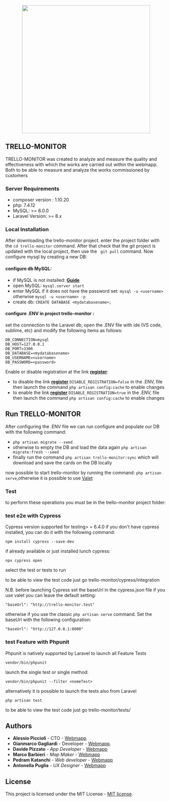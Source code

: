 <p align="center"><a href="https://laravel.com" target="_blank"><img src="https://webmapp.it/wp-content/uploads/2016/07/webamapp-logo-1.png" width="400"></a></p>

## TRELLO-MONITOR
TRELLO-MONITOR was created to analyze and measure the quality and effectiveness with which the works are carried out within the webmapp. Both to be able to measure and analyze the works commissioned by customers


### Server Requirements
- composer version : 1.10.20
- php: 7.4.12
- MySQL: >= 8.0.0
- Laravel Version: >= 8.x

### Local Installation
After downloading the trello-monitor project. enter the project folder with the ```cd trello-monitor``` command. After that check that the git project is updated with the local project, then use the ``` git pull``` command. Now configure mysql by creating a new DB:

#### configure db MySQL:
- if MySQL is not installed: **[Guide](https://flaviocopes.com/mysql-how-to-install)**
- open MySQL: ```mysql.server start```
- enter MySQL if it does not have the password set: ```mysql -u <username>``` otherwise ```mysql -u <username> -p```
- create db: ```CREATE DATABASE <mydatabasename>;```

#### configure .ENV in project trello-monitor :
set the connection to the Laravel db, open the .ENV file with ide (VS code, sublime, etc) and modify the following items as follows:
```
DB_CONNECTION=mysql
DB_HOST=127.0.0.1
DB_PORT=3306
DB_DATABASE=<mydatabasename>
DB_USERNAME=<username>
DB_PASSWORD=<password>
```

Enable or disable registration at the link **[register](http://trello-monitor.test/register)**:
- to disable the link **[register](http://trello-monitor.test/register)** ```DISABLE_REGISTRATION=false``` in the .ENV,  file then launch the command ```php artisan config:cache``` to enable changes
- to enable the link **[register](http://trello-monitor.test/register)** ```DISABLE_REGISTRATION=true``` in the .ENV,  file then launch the command ```php artisan config:cache``` to enable changes


## Run TRELLO-MONITOR

After configuring the .ENV file we can run configure and populate our DB with the following command:
- ```php artisan migrate --seed```
- otherwise to empty the DB and load the data again ```php artisan migrate:fresh --seed```
- finally run the command ```php artisan trello-monitor:sync``` which will download and save the cards on the DB locally

now possible to start trello-monitor by running the command: ```php artisan serve```,otherwise it is possible to use [Valet](https://opensource.org/licenses/MIT)

### Test
to perform these operations you must be in the trello-monitor project folder:

### test e2e with Cypress
Cypress version supported for testing> = 6.4.0
if you don't have cypress installed, you can do it with the following command:
```
npm install cypress --save-dev
```
if already available or just installed lunch cypress:

```
npx cypress open
```
select the test or tests to run

to be able to view the test code just go trello-monitor/cypress/integration

N.B. before launching Cypress set the baseUrl in the cypress.json file if you use valet you can leave the default setting: 
```
"baseUrl": "http://trello-monitor.test"
```
otherwise if you use the classic ```php artisan serve``` command. Set the baseUrl with the following configuration:
```
"baseUrl": "http://127.0.0.1:8000"
```
### test Feature with Phpunit
Phpunit is natively supported by Laravel
to launch all Feature Tests
```
vendor/bin/phpunit
```
launch the single test or single method:
```
vendor/bin/phpunit --filter <nomeTest>
```
alternatively it is possible to launch the tests also from Laravel
```
php artisan test
```
to be able to view the test code just go trello-monitor/tests/

## Authors

- **Alessio Piccioli** - CTO - [Webmapp](https://github.com/piccioli).
- **Gianmarco Gagliardi** - Developer - [Webmapp](https://github.com/gianmarxWebmapp).
- **Davide Pizzato** - _App Developer_ - [Webmapp](https://github.com/dvdpzzt-webmapp)
- **Marco Barbieri** - _Map Maker_ - [Webmapp](https://github.com/marchile)
- **Pedram Katanchi** - _Web developer_ - [Webmapp](https://github.com/padramkat)
- **Antonella Puglia** - _UX Designer_ - [Webmapp](https://github.com/antonellapuglia)

## License

This project is licensed under the MIT License - [MIT license](https://opensource.org/licenses/MIT).
